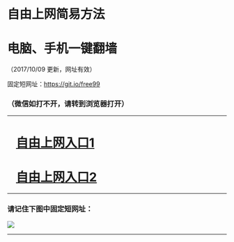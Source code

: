 ﻿# 自由上网简易方法

# 电脑、手机一键翻墙

（2017/10/09 更新，网址有效）

固定短网址：https://git.io/free99

### （微信如打不开，请转到浏览器打开）


***





# &nbsp;&nbsp; <a href="http://ft2228824274.fwq-tz-1001.info/fwqtz01.html?t=100900128165 " target="_blank">自由上网入口1</a>
# &nbsp;&nbsp; <a href="http://ft1828720211.fwq-tz-1002.info/fwqtz02.html?t=100900113549 " target="_blank">自由上网入口2</a>
***

### 请记住下图中固定短网址：

<img src="https://s3-us-west-2.amazonaws.com/fwq-1001/yjfq-20170905okok.png" /> 


***

